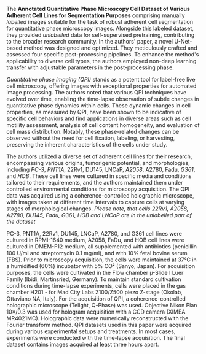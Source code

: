 The **Annotated Quantitative Phase Microscopy Cell Dataset of Various Adherent Cell Lines for Segmentation Purposes** comprising manually *labelled* images suitable for the task of robust adherent cell segmentation for quantitative phase microscopy images. Alongside this labeled dataset, they provided *unlabelled* data for self-supervised pretraining, contributing to the broader research community. In the authors' paper, a novel U-Net-based method was designed and optimized. They meticulously crafted and assessed four specific post-processing pipelines. To enhance the method's applicability to diverse cell types, the authors employed non-deep learning transfer with adjustable parameters in the post-processing phase.

<i>Quantitative phase imaging (QPI)</i> stands as a potent tool for label-free live cell microscopy, offering images with exceptional properties for automated image processing. The authors noted that various QPI techniques have evolved over time, enabling the time-lapse observation of subtle changes in quantitative phase dynamics within cells. These dynamic changes in cell properties, as measured by QPI, have been shown to be indicative of specific cell behaviors and find applications in diverse areas such as cell motility assessment, analysis of cell content homogeneity, and evaluation of cell mass distribution. Notably, these phase-related changes can be observed without the need for cell fixation, labeling, or harvesting, preserving the inherent characteristics of the cells under study.

The authors utilized a diverse set of adherent cell lines for their research, encompassing various origins, tumorigenic potential, and morphologies, including *PC-3*, *PNT1A*, 22Rv1, DU145, LNCaP, *A2058*, A2780, Fadu, *G361*, and *HOB*. These cell lines were cultured in specific media and conditions tailored to their requirements, and the authors maintained them under controlled environmental conditions for microscopy acquisition. The QPI data was acquired using a coherence-controlled holographic microscope, with images taken at different time intervals to capture cells at varying stages of morphological changes. <i>Please note, that cells 22Rv1, A2058, A2780, DU145, Fadu, G361, HOB and LNCaP are in the unlabelled part of the dataset</i>

PC-3, PNT1A, 22Rv1, DU145, LNCaP, A2780, and G361 cell lines were cultured in RPMI-1640 medium, A2058, FaDu, and HOB cell lines were cultured in DMEM-F12 medium, all supplemented with antibiotics (penicillin 100 U/ml and streptomycin 0.1 mg/ml), and with 10% fetal bovine serum (FBS). Prior to microscopy acquisition, the cells were maintained at 37°C in a humidified (60%) incubator with 5% CO² (Sanyo, Japan). For acquisition purposes, the cells were cultivated in the Flow chamber µ-Slide I Luer Family (Ibidi, Martinsried, Germany). To maintain standard cultivation conditions during time-lapse experiments, cells were placed in the gas chamber H201 - for Mad City Labs Z100/Z500 piezo Z-stage (Okolab, Ottaviano NA, Italy). For the acquisition of QPI, a coherence-controlled holographic  microscope (Telight,  Q-Phase) was used. Objective Nikon Plan 10×/0.3 was used for hologram acquisition with a CCD camera (XIMEA MR4021MC). Holographic data were numerically reconstructed with the Fourier transform method. QPI datasets used in this paper were acquired during various experimental setups and treatments. In most cases, experiments were conducted with the time-lapse acquisition. The final dataset contains images acquired at least three hours apart.
